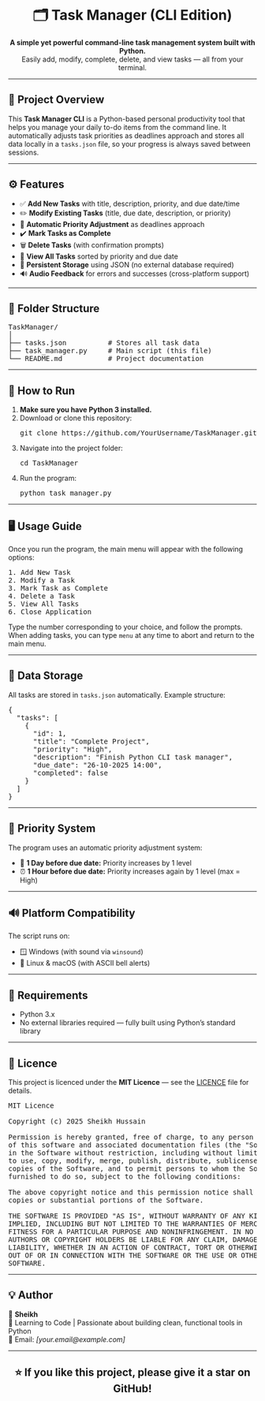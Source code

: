 <h1 align="center">🗂️ Task Manager (CLI Edition)</h1>

<p align="center">
  <b>A simple yet powerful command-line task management system built with Python.</b><br>
  Easily add, modify, complete, delete, and view tasks — all from your terminal.
</p>

---

<h2>📘 Project Overview</h2>

<p>
This <b>Task Manager CLI</b> is a Python-based personal productivity tool that helps you manage your daily to-do items from the command line.
It automatically adjusts task priorities as deadlines approach and stores all data locally in a <code>tasks.json</code> file, so your progress is always saved between sessions.
</p>

---

<h2>⚙️ Features</h2>

<ul>
  <li>✅ <b>Add New Tasks</b> with title, description, priority, and due date/time</li>
  <li>✏️ <b>Modify Existing Tasks</b> (title, due date, description, or priority)</li>
  <li>📅 <b>Automatic Priority Adjustment</b> as deadlines approach</li>
  <li>✔️ <b>Mark Tasks as Complete</b></li>
  <li>🗑️ <b>Delete Tasks</b> (with confirmation prompts)</li>
  <li>📜 <b>View All Tasks</b> sorted by priority and due date</li>
  <li>💾 <b>Persistent Storage</b> using JSON (no external database required)</li>
  <li>🔊 <b>Audio Feedback</b> for errors and successes (cross-platform support)</li>
</ul>

---

<h2>🧩 Folder Structure</h2>

<pre>
TaskManager/
│
├── tasks.json          # Stores all task data
├── task_manager.py     # Main script (this file)
└── README.md           # Project documentation
</pre>

---

<h2>🚀 How to Run</h2>

<ol>
  <li><b>Make sure you have Python 3 installed.</b></li>
  <li>Download or clone this repository:
    <pre>git clone https://github.com/YourUsername/TaskManager.git</pre>
  </li>
  <li>Navigate into the project folder:
    <pre>cd TaskManager</pre>
  </li>
  <li>Run the program:
    <pre>python task_manager.py</pre>
  </li>
</ol>

---

<h2>🖥️ Usage Guide</h2>

<p>Once you run the program, the main menu will appear with the following options:</p>

<pre>
1. Add New Task
2. Modify a Task
3. Mark Task as Complete
4. Delete a Task
5. View All Tasks
6. Close Application
</pre>

<p>
Type the number corresponding to your choice, and follow the prompts.
When adding tasks, you can type <code>menu</code> at any time to abort and return to the main menu.
</p>

---

<h2>📂 Data Storage</h2>

<p>
All tasks are stored in <code>tasks.json</code> automatically. Example structure:
</p>

<pre>
{
  "tasks": [
    {
      "id": 1,
      "title": "Complete Project",
      "priority": "High",
      "description": "Finish Python CLI task manager",
      "due_date": "26-10-2025 14:00",
      "completed": false
    }
  ]
}
</pre>

---

<h2>🧠 Priority System</h2>

<p>
The program uses an automatic priority adjustment system:
</p>

<ul>
  <li>📅 <b>1 Day before due date:</b> Priority increases by 1 level</li>
  <li>⏰ <b>1 Hour before due date:</b> Priority increases again by 1 level (max = High)</li>
</ul>

---

<h2>🔊 Platform Compatibility</h2>

<p>
The script runs on:
</p>

<ul>
  <li>🪟 Windows (with sound via <code>winsound</code>)</li>
  <li>🐧 Linux & macOS (with ASCII bell alerts)</li>
</ul>

---

<h2>🧰 Requirements</h2>

<ul>
  <li>Python 3.x</li>
  <li>No external libraries required — fully built using Python’s standard library</li>
</ul>

---

<h2>📄 Licence</h2>

<p>
  This project is licenced under the <b>MIT Licence</b> — see the <a href="./LICENCE">LICENCE</a> file for details.
</p>

<pre>
MIT Licence

Copyright (c) 2025 Sheikh Hussain

Permission is hereby granted, free of charge, to any person obtaining a copy
of this software and associated documentation files (the "Software"), to deal
in the Software without restriction, including without limitation the rights
to use, copy, modify, merge, publish, distribute, sublicense, and/or sell
copies of the Software, and to permit persons to whom the Software is
furnished to do so, subject to the following conditions:

The above copyright notice and this permission notice shall be included in all
copies or substantial portions of the Software.

THE SOFTWARE IS PROVIDED "AS IS", WITHOUT WARRANTY OF ANY KIND, EXPRESS OR
IMPLIED, INCLUDING BUT NOT LIMITED TO THE WARRANTIES OF MERCHANTABILITY,
FITNESS FOR A PARTICULAR PURPOSE AND NONINFRINGEMENT. IN NO EVENT SHALL THE
AUTHORS OR COPYRIGHT HOLDERS BE LIABLE FOR ANY CLAIM, DAMAGES OR OTHER
LIABILITY, WHETHER IN AN ACTION OF CONTRACT, TORT OR OTHERWISE, ARISING FROM,
OUT OF OR IN CONNECTION WITH THE SOFTWARE OR THE USE OR OTHER DEALINGS IN THE
SOFTWARE.
</pre>


---

<h2>💡 Author</h2>

<p>
👤 <b>Sheikh</b><br>
💬 Learning to Code | Passionate about building clean, functional tools in Python<br>
📧 Email: <i>[your.email@example.com]</i>
</p>

---

<h2 align="center">⭐ If you like this project, please give it a star on GitHub!</h2>
